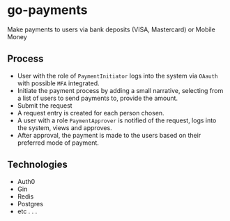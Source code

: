 # go-payments
Make payments to users via bank deposits (VISA, Mastercard) or Mobile Money

## Process
- User with the role of `PaymentInitiator` logs into the system via `OAauth` with possible `MFA` integrated.
- Initiate the payment process by adding a small narrative, selecting from a list of users to send payments to, provide the amount.
- Submit the request
- A request entry is created for each person chosen.
- A user with a role `PaymentApprover` is notified of the request, logs into the system, views and approves.
- After approval, the payment is made to the users based on their preferred mode of payment.  

## Technologies
- Auth0
- Gin
- Redis
- Postgres
- etc . . .




